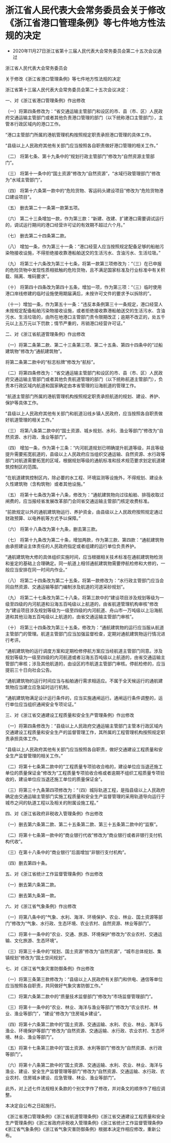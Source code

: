 # 浙江省人民代表大会常务委员会关于修改《浙江省港口管理条例》等七件地方性法规的决定

- 2020年11月27日浙江省第十三届人民代表大会常务委员会第二十五次会议通过

<!-- INFO END -->

浙江省人民代表大会常务委员会

关于修改《浙江省港口管理条例》等七件地方性法规的决定

浙江省第十三届人民代表大会常务委员会第二十五次会议决定：

一、对《浙江省港口管理条例》作出修改

（一）将第四条修改为：“省交通运输主管部门和设区的市、县（市、区）人民政府交通运输主管部门或者其他负责港口管理的部门（以下统称港口主管部门），主管本行政区域内的港口工作。

“港口主管部门所属的港航管理机构按照规定职责承担港口管理的具体工作。

“县级以上人民政府其他有关部门应当按照各自职责做好港口管理的相关工作。”

（二） 将第七条、第十九条中的“规划行政主管部门”修改为“自然资源主管部门”。

（三） 将第十一条中的“国土资源”修改为“自然资源”，“水域行政管理部门”修改为“水域主管部门”。

（四） 将第十六条第一款中的“危险货物、客运码头建设项目”修改为“危险货物港口建设项目”。

（五） 删去第二十一条第一款第五项。

（六） 第二十三条增加一款，作为第三款：“新建、改建、扩建港口需要调试运行的，调试运行期间的港口经营许可证的有效期不超过六个月。”

（七） 删去第二十四条第二款。

（八） 增加一条，作为第三十一条：“港口经营人应当按照规定配备足够的船舶污染物接收设施，不得拒绝接收靠港船舶送交的生活污水、含油污水、生活垃圾。”

（九） 将第三十六条改为第三十七条，将第一款第三项修改为：“（三）在已申报的危险货物中发现性质相抵触的危险货物，且不满足国家标准及行业标准中有关积载、隔离、堆码要求”。

（十） 将第四十四条改为第四十五条，增加一项，作为第三项：“（三）临时使用港口岸线修建的临时设施使用期届满后，未按许可文件的要求予以拆除的”。

（十一）增加一条，作为第五十一条：“违反本条例第三十一条规定，港口经营人未按规定配备船舶污染物接收设施，或者拒绝接收靠港船舶送交的生活污水、含油污水、生活垃圾的，由所在地港口主管部门责令限期改正；逾期不改正的，处五千元以上五万元以下罚款；情节严重的，吊销港口经营许可证。”

二、对《浙江省航道管理条例》作出修改

（一）将第二条第二款、第二十三条第三项、第二十五条、第四十四条中的“过船建筑物”修改为“通航建筑物”。

将第二条第二款中的“标志标牌”修改为“航标”。

（二）将第四条修改为：“省交通运输主管部门和设区的市、县（市、区）人民政府交通运输主管部门或者其他负责航道管理的部门（以下统称航道主管部门），负责本行政区域内航道和国家确定由本省管理的沿海航道的管理工作。

“航道主管部门所属的港航管理机构按照规定职责承担航道的规划、建设、养护、保护等具体工作。

“县级以上人民政府其他有关部门和航道沿线乡镇人民政府，应当按照各自职责做好航道管理的相关工作。”

（三） 将第八条第二款中的“国土资源、城乡规划、水利、渔业等部门”修改为“自然资源、水行政、渔业等部门”。

（四） 增加一条，作为第十三条：“内河航道规划已明确提升航道等级，并且等级提升需要拓宽航道的，县级以上人民政府应当组织交通运输、自然资源、水行政等部门对航道需要拓宽的区域，根据规划等级的通航标准和技术规范要求划定航道建筑控制区的范围。

“在航道建筑控制区内，除必要的水工程、环境监测等设施外，不得规划、建设永久性建筑物（含构筑物）或者其他设施。”

（五） 将第十七条改为第十八条，修改为：“通航建筑物向过往船舶、排筏收取过闸费的，应当报经省发展改革部门会同省交通运输主管部门核定收费标准。

“前款规定以外的通航建筑物运行、养护资金，由县级以上人民政府按照规定通过财政预算、以电养航等方式予以保障。”

（六） 将第十八条改为第十九条，删去第三款。

（七） 将第十九条改为第二十条，增加两款，作为第三款、第四款：“通航建筑物由承担建设主体责任的人民政府指定或者组建的运行单位负责养护。

“通航建筑物大修的具体组织实施时间，应当根据相关技术标准在通航建筑物检测和鉴定的基础上合理确定。同一航道上相邻通航建筑物需要停航检修和大修的，一般应当安排在同一时间内作业。”

（八） 将第二十四条改为第二十五条，将第一款修改为：“水行政主管部门应当会同自然资源、交通运输等部门编制涉及航道的河道采砂规划”。

（九） 将第二十七条改为第二十八条，将第三款中的“建设项目涉及规划等级为一级至四级的内河航道和沿海五百吨级以上航道的，由省航道管理机构审核”修改为“建设项目涉及规划等级为一级至四级的内河航道、舟山市一万吨级以上沿海航道和其他沿海五百吨级以上航道的，由省交通运输主管部门审核”。

（十） 将第三十四条改为第三十五条，修改为：“通航建筑物的运行应当服从航道主管部门的管理。航道主管部门应当加强监督检查，定期对通航建筑物运行情况进行考评。

“通航建筑物的运行调度方案和定期检修停航方案应当经航道主管部门同意。涉及规划等级为一级至四级的内河航道或者沿海五百吨级以上航道的，由省交通运输主管部门审核；涉及其他航道的，由设区的市航道主管部门审核。停航检修的，应当提前三十日向社会公告。

“通航建筑物的运行时间应当与船舶通行需求相适应。不属于全天候运行的通航建筑物应当建立应急延时运行机制。

“通航建筑物满足设计运行条件的，应当实施通闸运行。通闸运行条件调整的，运行单位应当组织通闸安全专项论证。”

三、对《浙江省交通建设工程质量和安全生产管理条例》作出修改

（一）将第四条修改为：“县级以上人民政府交通运输主管部门主管本行政区域内交通建设工程质量和安全生产的监督管理工作，其所属的工程管理机构按照规定职责承担具体工作。

“县级以上人民政府其他有关部门应当按照各自职责，做好交通建设工程质量和安全生产监督管理的相关工作。”

（二）将第十七条第二款中的“工程质量专项验收合格的，建设单位应当退还施工单位的质量保证金”修改为“工程质量专项验收合格或者逾期不组织工程质量专项验收的，建设单位应当退还施工单位的质量保证金”。

（三）将第三十九条第四项修改为：“（四）城际轨道工程，是指县级以上人民政府确定由交通运输主管部门实施工程质量和安全生产监督管理的采用轨道导向运行于城市之间的轨道工程以及相关的附属设施工程。”

四、对《浙江省政府非税收入管理条例》作出修改

（一）删去第六条第二款、第二十五条第二款、第三十五条第二款中的“监察”。

（二）将第十七条第一款中的“商业银行代收”修改为“商业银行或者非银行支付机构代收”。

（三）在第十八条中的“商业银行”后面增加“非银行支付机构”。

（四）删去第四十条。

五、对《浙江省统计工作监督管理条例》作出修改

（一）删去第六条第二款。

（二）删去第九条第一款。

六、对《浙江省气象条例》作出修改

（一）将第八条中的“气象、水利、海洋、环境保护、农业、林业、国土资源等部门”修改为“气象、水行政、生态环境、农业农村、自然资源、林业等部门”。

（二）将第十一条中的“农业、交通、旅游、环境保护”修改为“农业农村、交通运输、文化旅游、生态环境”。

（三）将第三十条中的“规划、国土资源”修改为“自然资源”，“城市总体规划、集镇规划”修改为“国土空间规划”。

七、对《浙江省气象灾害防御条例》作出修改

（一）将第三条第三款修改为：“县级以上人民政府有关部门和供电、通信等单位应当按照各自职责，共同做好气象灾害防御工作。”

（二）将第六条第二款中的“质量技术监督部门”修改为“市场监督管理部门”。

（三）将第十一条中的“农业、林业、海洋与渔业等部门”修改为“农业农村、林业、渔业等部门”，“建设”修改为“住房城乡建设”。

（四）将第十六条第二款中的“国土资源、交通运输、水利、农业、林业、海洋与渔业、环境保护等部门”修改为“自然资源、交通运输、水行政、农业农村、生态环境、林业、渔业等部门”。

（五）将第十七条第三款中的“国土资源、水利等部门”修改为“自然资源、水行政等部门”。

（六）将第十八条第二款中的“国土资源、交通运输、水利、农业、林业、海洋与渔业、建设、安全生产监督管理等部门”修改为“自然资源、交通运输、水行政、农业农村、住房城乡建设、应急管理、林业、渔业等部门”。

此外，对上述七件法规相关条款的个别文字作了修改，并对条文的顺序作了相应调整。

本决定自公布之日起施行。

《浙江省港口管理条例》《浙江省航道管理条例》《浙江省交通建设工程质量和安全生产管理条例》《浙江省政府非税收入管理条例》《浙江省统计工作监督管理条例》《浙江省气象条例》《浙江省气象灾害防御条例》根据本决定作相应修改，重新公布。

